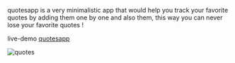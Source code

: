 quotesapp is a very minimalistic app that would help you track your favorite quotes by adding them one by one and
also them, this way you can never lose your favorite quotes !

live-demo [quotesapp](https://quotesappproject.netlify.app/)

![quotes](screenshot.png)
